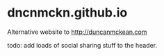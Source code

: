 # dncnmckn.github.io
Alternative website to http://duncanmckean.com

todo: add loads of social sharing stuff to the header.
